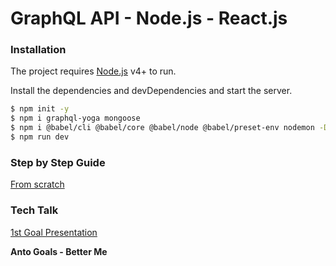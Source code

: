 # GraphQL API - Node.js - React.js

### Installation

The project requires [Node.js](https://nodejs.org/) v4+ to run.

Install the dependencies and devDependencies and start the server.

```sh
$ npm init -y
$ npm i graphql-yoga mongoose 
$ npm i @babel/cli @babel/core @babel/node @babel/preset-env nodemon -D
$ npm run dev
```

### Step by Step Guide
[From scratch](https://docs.google.com/document/d/15LVJJMO9CX8jvwFPXCFySMggN3Mq1yR71hL1rBYq9QU/edit?usp=sharing)
### Tech Talk 
[1st Goal Presentation](https://docs.google.com/presentation/d/1iQtwIGcUWUUMOBmBXh4vJyx43GqpcVFofECnxYz7rfk/edit?usp=sharing)

**Anto Goals - Better Me**

